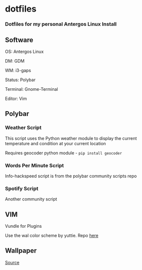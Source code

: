 # dotfiles
### Dotfiles for my personal Antergos Linux Install
## Software

OS: Antergos Linux

DM: GDM

WM: i3-gaps

Status: Polybar

Terminal: Gnome-Terminal

Editor: Vim

## Polybar

### Weather Script
This script uses the Python weather module to display the current temperature and condition at your current location

Requires geocoder python module - `pip install geocoder`

### Words Per Minute Script
Info-hackspeed script is from the polybar community scripts repo

### Spotify Script
Another community script

## VIM

Vundle for Plugins

Use the wal color scheme by yuttie. Repo [here](https://github.com/dylanaraps/wal.vim)

## Wallpaper

[Source](https://cdn.allwallpaper.in/wallpapers/706x400/13627/blue-mountains-clouds-distance-perspective-skies-706x400-wallpaper.jpg)




